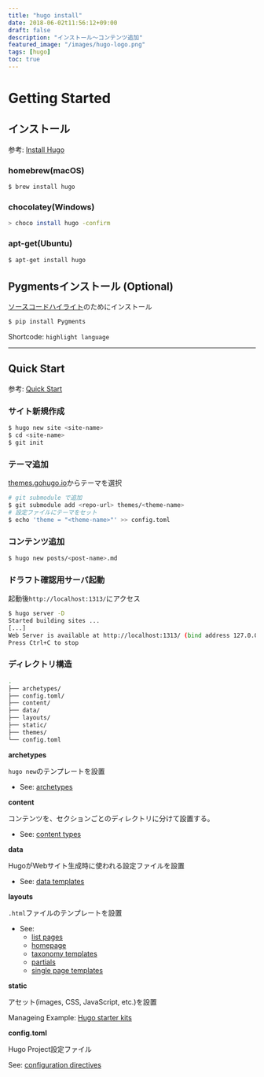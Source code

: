 ```yaml
---
title: "hugo install"
date: 2018-06-02t11:56:12+09:00
draft: false 
description: "インストール～コンテンツ追加"
featured_image: "/images/hugo-logo.png"
tags: [hugo]
toc: true
---
```


# Getting Started

## インストール

参考: [Install Hugo](https://gohugo.io/getting-started/installing/)

### homebrew(macOS)

```bash
$ brew install hugo
```

### chocolatey(Windows)

```bash
> choco install hugo -confirm
```

### apt-get(Ubuntu)

```bash
$ apt-get install hugo
```

## Pygmentsインストール (Optional)

[ソースコードハイライト](https://gohugo.io/content-management/shortcodes/#highlight)のためにインストール

```bash
$ pip install Pygments
```

Shortcode: `highlight language`

---

## Quick Start

参考: [Quick Start](https://gohugo.io/getting-started/quick-start/)

### サイト新規作成 

```bash
$ hugo new site <site-name> 
$ cd <site-name>
$ git init
```

### テーマ追加

[themes.gohugo.io](https://themes.gohugo.io/)からテーマを選択

```bash
# git submodule で追加
$ git submodule add <repo-url> themes/<theme-name>
# 設定ファイルにテーマをセット
$ echo 'theme = "<theme-name>"' >> config.toml
```

### コンテンツ追加

```bash
$ hugo new posts/<post-name>.md
```

### ドラフト確認用サーバ起動

起動後`http://localhost:1313/`にアクセス

```bash
$ hugo server -D
Started building sites ...
[...]
Web Server is available at http://localhost:1313/ (bind address 127.0.0.1)
Press Ctrl+C to stop
```

### ディレクトリ構造

```bash
.
├── archetypes/
├── config.toml/
├── content/
├── data/
├── layouts/
├── static/
├── themes/
└── config.toml
```

**archetypes**

 `hugo new`のテンプレートを設置  
 
- See: [archetypes](https://gohugo.io/content-management/archetypes/)

**content**

コンテンツを、セクションごとのディレクトリに分けて設置する。

- See: [content types](https://gohugo.io/content-management/types/)

**data**

HugoがWebサイト生成時に使われる設定ファイルを設置

- See: [data templates](https://gohugo.io/templates/data-templates/)

**layouts**

`.html`ファイルのテンプレートを設置

- See:
  - [list pages](https://gohugo.io/templates/list/)
  - [homepage](https://gohugo.io/templates/homepage/)
  - [taxonomy templates](https://gohugo.io/templates/taxonomy-templates/)
  - [partials](https://gohugo.io/templates/partials/)
  - [single page templates](https://gohugo.io/templates/single-page-templates/)

**static**

アセット(images, CSS, JavaScript, etc.)を設置

Manageing Example: [Hugo starter kits](https://gohugo.io/tools/starter-kits/)


**config.toml**

Hugo Project設定ファイル 

See: [configuration directives](https://gohugo.io/getting-started/configuration/#all-variables-yaml)
